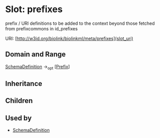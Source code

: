 # Slot: prefixes


prefix / URI definitions to be added to the context beyond those fetched from prefixcommons in id_prefixes

URI: [http://w3id.org/biolink/biolinkml/meta/prefixes](slot_uri)
## Domain and Range

[SchemaDefinition](SchemaDefinition.md) -><sub>opt</sub> [[Prefix](Prefix.md)]
## Inheritance

## Children

## Used by

 * [SchemaDefinition](SchemaDefinition.md)
